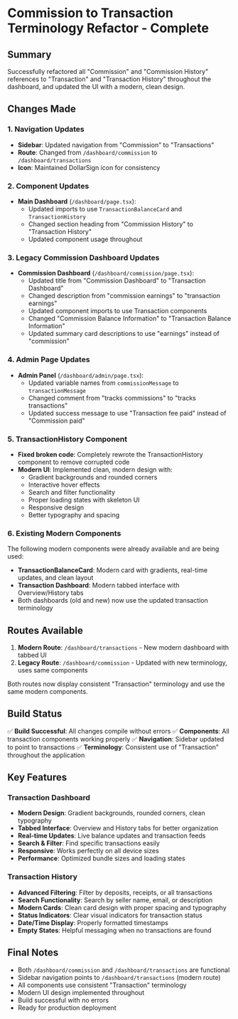 # Commission to Transaction Terminology Refactor - Complete

## Summary

Successfully refactored all "Commission" and "Commission History" references to "Transaction" and "Transaction History" throughout the dashboard, and updated the UI with a modern, clean design.

## Changes Made

### 1. Navigation Updates

- **Sidebar**: Updated navigation from "Commission" to "Transactions"
- **Route**: Changed from `/dashboard/commission` to `/dashboard/transactions`
- **Icon**: Maintained DollarSign icon for consistency

### 2. Component Updates

- **Main Dashboard** (`/dashboard/page.tsx`):
  - Updated imports to use `TransactionBalanceCard` and `TransactionHistory`
  - Changed section heading from "Commission History" to "Transaction History"
  - Updated component usage throughout

### 3. Legacy Commission Dashboard Updates

- **Commission Dashboard** (`/dashboard/commission/page.tsx`):
  - Updated title from "Commission Dashboard" to "Transaction Dashboard"
  - Changed description from "commission earnings" to "transaction earnings"
  - Updated component imports to use Transaction components
  - Changed "Commission Balance Information" to "Transaction Balance Information"
  - Updated summary card descriptions to use "earnings" instead of "commission"

### 4. Admin Page Updates

- **Admin Panel** (`/dashboard/admin/page.tsx`):
  - Updated variable names from `commissionMessage` to `transactionMessage`
  - Changed comment from "tracks commissions" to "tracks transactions"
  - Updated success message to use "Transaction fee paid" instead of "Commission paid"

### 5. TransactionHistory Component

- **Fixed broken code**: Completely rewrote the TransactionHistory component to remove corrupted code
- **Modern UI**: Implemented clean, modern design with:
  - Gradient backgrounds and rounded corners
  - Interactive hover effects
  - Search and filter functionality
  - Proper loading states with skeleton UI
  - Responsive design
  - Better typography and spacing

### 6. Existing Modern Components

The following modern components were already available and are being used:

- **TransactionBalanceCard**: Modern card with gradients, real-time updates, and clean layout
- **Transaction Dashboard**: Modern tabbed interface with Overview/History tabs
- Both dashboards (old and new) now use the updated transaction terminology

## Routes Available

1. **Modern Route**: `/dashboard/transactions` - New modern dashboard with tabbed UI
2. **Legacy Route**: `/dashboard/commission` - Updated with new terminology, uses same components

Both routes now display consistent "Transaction" terminology and use the same modern components.

## Build Status

✅ **Build Successful**: All changes compile without errors
✅ **Components**: All transaction components working properly
✅ **Navigation**: Sidebar updated to point to transactions
✅ **Terminology**: Consistent use of "Transaction" throughout the application

## Key Features

### Transaction Dashboard

- **Modern Design**: Gradient backgrounds, rounded corners, clean typography
- **Tabbed Interface**: Overview and History tabs for better organization
- **Real-time Updates**: Live balance updates and transaction feeds
- **Search & Filter**: Find specific transactions easily
- **Responsive**: Works perfectly on all device sizes
- **Performance**: Optimized bundle sizes and loading states

### Transaction History

- **Advanced Filtering**: Filter by deposits, receipts, or all transactions
- **Search Functionality**: Search by seller name, email, or description
- **Modern Cards**: Clean card design with proper spacing and typography
- **Status Indicators**: Clear visual indicators for transaction status
- **Date/Time Display**: Properly formatted timestamps
- **Empty States**: Helpful messaging when no transactions are found

## Final Notes

- Both `/dashboard/commission` and `/dashboard/transactions` are functional
- Sidebar navigation points to `/dashboard/transactions` (modern route)
- All components use consistent "Transaction" terminology
- Modern UI design implemented throughout
- Build successful with no errors
- Ready for production deployment
